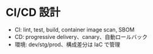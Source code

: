 # CI/CD 設計

- CI: lint, test, build, container image scan, SBOM
- CD: progressive delivery、canary、自動ロールバック
- 環境: dev/stg/prod、構成差分は IaC で管理